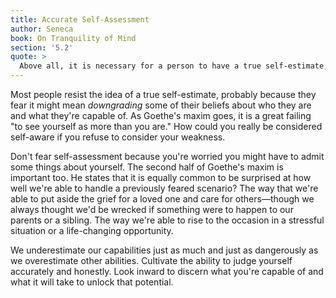 ```yaml
---
title: Accurate Self-Assessment
author: Seneca
book: On Tranquility of Mind
section: '5.2'
quote: >
  Above all, it is necessary for a person to have a true self-estimate, for we commonly think we can do more than we really can.
---
```


Most people resist the idea of a true self-estimate, probably because they fear it might mean _downgrading_ some of their beliefs about who they are and what they're capable of. As Goethe's maxim goes, it is a great failing "to see yourself as more than you are." How could you really be considered self-aware if you refuse to consider your weakness.

Don't fear self-assessment because you're worried you might have to admit some things about yourself. The second half of Goethe's maxim is important too. He states that it is equally common to be surprised at how well we're able to handle a previously feared scenario? The way that we're able to put aside the grief for a loved one and care for others—though we always thought we'd be wrecked if something were to happen to our parents or a sibling. The way we're able to rise to the occasion in a stressful situation or a life-changing opportunity.

We underestimate our capabilities just as much and just as dangerously as we overestimate other abilities. Cultivate the ability to judge yourself accurately and honestly. Look inward to discern what you're capable of and what it will take to unlock that potential.
